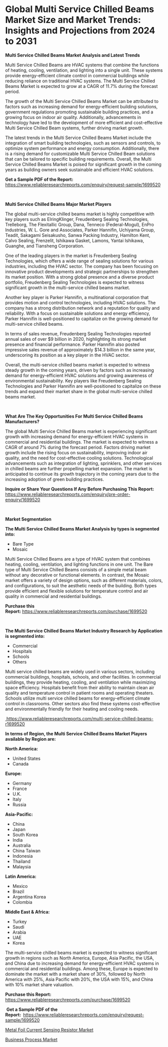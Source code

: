 <p><h1>Global Multi Service Chilled Beams Market Size and Market Trends: Insights and Projections from 2024 to 2031</h1></p><p><strong>Multi Service Chilled Beams Market Analysis and Latest Trends</strong></p>
<p><p>Multi Service Chilled Beams are HVAC systems that combine the functions of heating, cooling, ventilation, and lighting into a single unit. These systems provide energy-efficient climate control in commercial buildings while reducing reliance on traditional HVAC systems. The Multi Service Chilled Beams Market is expected to grow at a CAGR of 11.7% during the forecast period.</p><p>The growth of the Multi Service Chilled Beams Market can be attributed to factors such as increasing demand for energy-efficient building solutions, government regulations promoting sustainable building practices, and a growing focus on indoor air quality. Additionally, advancements in technology have led to the development of more efficient and cost-effective Multi Service Chilled Beam systems, further driving market growth.</p><p>The latest trends in the Multi Service Chilled Beams Market include the integration of smart building technologies, such as sensors and controls, to optimize system performance and energy consumption. Additionally, there is a rising demand for customizable Multi Service Chilled Beam solutions that can be tailored to specific building requirements. Overall, the Multi Service Chilled Beams Market is poised for significant growth in the coming years as building owners seek sustainable and efficient HVAC solutions.</p></p>
<p><strong>Get a Sample PDF of the Report:&nbsp;</strong> <a href="https://www.reliableresearchreports.com/enquiry/request-sample/1699520">https://www.reliableresearchreports.com/enquiry/request-sample/1699520</a></p>
<p>&nbsp;</p>
<p><strong>Multi Service Chilled Beams Major Market Players</strong></p>
<p><p>The global multi-service chilled beams market is highly competitive with key players such as ElringKlinger, Freudenberg Sealing Technologies, Trelleborg, The Flexitallic Group, Dana, Tenneco (Federal-Mogul), EnPro Industries, W. L. Gore and Associates, Parker Hannifin, Uchiyama Group, Teadit, Sakagami Seisakusho, Sanwa Packing Industry, Hamilton Kent, Calvo Sealing, Frenzelit, Ishikawa Gasket, Lamons, Yantai Ishikawa, Guanghe, and Tiansheng Corporation.</p><p>One of the leading players in the market is Freudenberg Sealing Technologies, which offers a wide range of sealing solutions for various industries, including the HVAC sector. The company has been focusing on innovative product developments and strategic partnerships to strengthen its market position. With a strong global presence and a diverse product portfolio, Freudenberg Sealing Technologies is expected to witness significant growth in the multi-service chilled beams market.</p><p>Another key player is Parker Hannifin, a multinational corporation that provides motion and control technologies, including HVAC solutions. The company has a strong distribution network and a reputation for quality and reliability. With a focus on sustainable solutions and energy efficiency, Parker Hannifin is well-positioned to capitalize on the growing demand for multi-service chilled beams.</p><p>In terms of sales revenue, Freudenberg Sealing Technologies reported annual sales of over $9 billion in 2020, highlighting its strong market presence and financial performance. Parker Hannifin also posted impressive sales revenue of approximately $14.3 billion in the same year, underscoring its position as a key player in the HVAC sector.</p><p>Overall, the multi-service chilled beams market is expected to witness steady growth in the coming years, driven by factors such as increasing demand for energy-efficient HVAC solutions and growing awareness of environmental sustainability. Key players like Freudenberg Sealing Technologies and Parker Hannifin are well-positioned to capitalize on these trends and expand their market share in the global multi-service chilled beams market.</p></p>
<p>&nbsp;</p>
<p><strong>What Are The Key Opportunities For Multi Service Chilled Beams Manufacturers?</strong></p>
<p><p>The global Multi Service Chilled Beams market is experiencing significant growth with increasing demand for energy-efficient HVAC systems in commercial and residential buildings. The market is expected to witness a CAGR of around 7% during the forecast period. Factors driving market growth include the rising focus on sustainability, improving indoor air quality, and the need for cost-effective cooling solutions. Technological advancements such as integration of lighting, sprinklers, and other services in chilled beams are further propelling market expansion. The market is anticipated to continue its growth trajectory in the coming years due to the increasing adoption of green building practices.</p></p>
<p><strong>Inquire or Share Your Questions If Any Before Purchasing This Report:</strong> <a href="https://www.reliableresearchreports.com/enquiry/pre-order-enquiry/1699520">https://www.reliableresearchreports.com/enquiry/pre-order-enquiry/1699520</a></p>
<p>&nbsp;</p>
<p><strong>Market Segmentation</strong></p>
<p><strong>The Multi Service Chilled Beams Market Analysis by types is segmented into:</strong></p>
<p><ul><li>Bare Type</li><li>Mosaic</li></ul></p>
<p><p>Multi Service Chilled Beams are a type of HVAC system that combines heating, cooling, ventilation, and lighting functions in one unit. The Bare type of Multi Service Chilled Beams consists of a simple metal beam without any decorative or functional elements. In contrast, the Mosaic market offers a variety of design options, such as different materials, colors, and configurations, to suit the aesthetic needs of the building. Both types provide efficient and flexible solutions for temperature control and air quality in commercial and residential buildings.</p></p>
<p><strong>Purchase this Report:&nbsp;</strong><a href="https://www.reliableresearchreports.com/purchase/1699520">https://www.reliableresearchreports.com/purchase/1699520</a></p>
<p>&nbsp;</p>
<p><strong>The Multi Service Chilled Beams Market Industry Research by Application is segmented into:</strong></p>
<p><ul><li>Commercial</li><li>Hospitals</li><li>Schools</li><li>Others</li></ul></p>
<p><p>Multi service chilled beams are widely used in various sectors, including commercial buildings, hospitals, schools, and other facilities. In commercial buildings, they provide heating, cooling, and ventilation while maximizing space efficiency. Hospitals benefit from their ability to maintain clean air quality and temperature control in patient rooms and operating theaters. Schools utilize multi service chilled beams for energy-efficient climate control in classrooms. Other sectors also find these systems cost-effective and environmentally friendly for their heating and cooling needs.</p></p>
<p><a href="https://www.reliableresearchreports.com/multi-service-chilled-beams-r1699520">&nbsp;https://www.reliableresearchreports.com/multi-service-chilled-beams-r1699520</a></p>
<p><strong>In terms of Region, the Multi Service Chilled Beams Market Players available by Region are:</strong></p>
<p>
    <p> <strong> North America: </strong>
        <ul>
            <li>United States</li>
            <li>Canada</li>
        </ul>
        </p> 
    <p> <strong> Europe: </strong>
        <ul>
            <li>Germany</li>
            <li>France</li>
            <li>U.K.</li>
            <li>Italy</li>
            <li>Russia</li>
        </ul>
        </p> 
    <p> <strong> Asia-Pacific: </strong>
        <ul>
            <li>China</li>
            <li>Japan</li>
            <li>South Korea</li>
            <li>India</li>
            <li>Australia</li>
            <li>China Taiwan</li>
            <li>Indonesia</li>
            <li>Thailand</li>
            <li>Malaysia</li>
        </ul>
        </p> 
    <p> <strong> Latin America: </strong>
        <ul>
            <li>Mexico</li>
            <li>Brazil</li>
            <li>Argentina Korea</li>
            <li>Colombia</li>
        </ul>
        </p> 
    <p> <strong> Middle East & Africa: </strong>
        <ul>
            <li>Turkey</li>
            <li>Saudi</li>
            <li>Arabia</li>
            <li>UAE</li>
            <li>Korea</li>
        </ul>
    </p>
    </p>
<p><p>The multi-service chilled beams market is expected to witness significant growth in regions such as North America, Europe, Asia Pacific, the USA, and China due to increasing demand for energy-efficient HVAC systems in commercial and residential buildings. Among these, Europe is expected to dominate the market with a market share of 30%, followed by North America with 25%, Asia Pacific with 20%, the USA with 15%, and China with 10% market share valuation.</p></p>
<p><strong>Purchase this Report: </strong><a href="https://www.reliableresearchreports.com/purchase/1699520">https://www.reliableresearchreports.com/purchase/1699520</a></p>
<p>&nbsp;<strong>Get a Sample PDF of the Report:&nbsp;&nbsp;</strong><a href="https://www.reliableresearchreports.com/enquiry/request-sample/1699520">https://www.reliableresearchreports.com/enquiry/request-sample/1699520</a></p>
<p><strong></strong></p>
<p><p><a href="https://github.com/exodusallen/Market-Research-Report-List-1/blob/main/metal-foil-current-sensing-resistor-market.md">Metal Foil Current Sensing Resistor Market</a></p><p><a href="https://view.publitas.com/reportprime-1/business-process-market-report-by-product-type-planning-and-control-product-and-service-support-resources-end-use-bfsi-telecom-and-it-manufacturing-ecommerce-and-retail-healthcare-government-others-and-region-2024-2031/">Business Process Market</a></p></p>